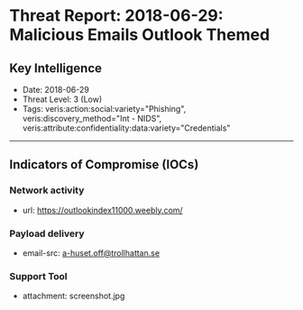 # Threat Report: 2018-06-29: Malicious Emails Outlook Themed


## Key Intelligence
* Date: 2018-06-29
* Threat Level: 3 (Low)
* Tags: veris:action:social:variety="Phishing", veris:discovery_method="Int - NIDS", veris:attribute:confidentiality:data:variety="Credentials"

---

## Indicators of Compromise (IOCs)
### Network activity
* url: https://outlookindex11000.weebly.com/

### Payload delivery
* email-src: a-huset.off@trollhattan.se

### Support Tool
* attachment: screenshot.jpg

